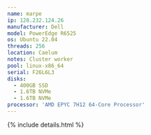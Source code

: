 ```yaml
---
name: marpe
ip: 128.232.124.26
manufacturer: Dell
model: PowerEdge R6525
os: Ubuntu 22.04
threads: 256
location: Caelum
notes: Cluster worker
pool: linux-x86_64
serial: F26L6L3
disks:
  - 400GB SSD
  - 1.6TB NVMe
  - 1.6TB NVMe
processor: 'AMD EPYC 7H12 64-Core Processor'
---
```

{% include details.html %} 

